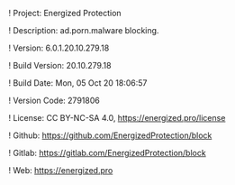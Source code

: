 ! Project: Energized Protection

! Description: ad.porn.malware blocking.

! Version: 6.0.1.20.10.279.18

! Build Version: 20.10.279.18

! Build Date: Mon, 05 Oct 20 18:06:57

! Version Code: 2791806

! License: CC BY-NC-SA 4.0, https://energized.pro/license

! Github: https://github.com/EnergizedProtection/block

! Gitlab: https://gitlab.com/EnergizedProtection/block


! Web: https://energized.pro
